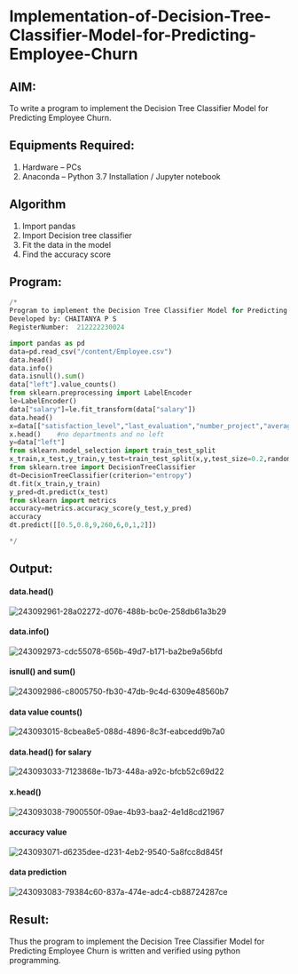# Implementation-of-Decision-Tree-Classifier-Model-for-Predicting-Employee-Churn

## AIM:
To write a program to implement the Decision Tree Classifier Model for Predicting Employee Churn.

## Equipments Required:
1. Hardware – PCs
2. Anaconda – Python 3.7 Installation / Jupyter notebook

## Algorithm
1. Import pandas
2. Import Decision tree classifier
3. Fit the data in the model
4. Find the accuracy score

## Program:
```python
/*
Program to implement the Decision Tree Classifier Model for Predicting Employee Churn.
Developed by: CHAITANYA P S
RegisterNumber:  212222230024

import pandas as pd
data=pd.read_csv("/content/Employee.csv")
data.head()
data.info()
data.isnull().sum()
data["left"].value_counts()
from sklearn.preprocessing import LabelEncoder
le=LabelEncoder()
data["salary"]=le.fit_transform(data["salary"])
data.head()
x=data[["satisfaction_level","last_evaluation","number_project","average_montly_hours","time_spend_company","Work_accident","promotion_last_5years","salary"]]
x.head()    #no departments and no left
y=data["left"]
from sklearn.model_selection import train_test_split
x_train,x_test,y_train,y_test=train_test_split(x,y,test_size=0.2,random_state=100)
from sklearn.tree import DecisionTreeClassifier
dt=DecisionTreeClassifier(criterion="entropy")
dt.fit(x_train,y_train)
y_pred=dt.predict(x_test)
from sklearn import metrics
accuracy=metrics.accuracy_score(y_test,y_pred)
accuracy
dt.predict([[0.5,0.8,9,260,6,0,1,2]])

*/
```

## Output:
#### data.head()
![243092961-28a02272-d076-488b-bc0e-258db61a3b29](https://github.com/chaitanya18c/Implementation-of-Decision-Tree-Classifier-Model-for-Predicting-Employee-Churn/assets/119392724/78f58db8-5195-42d7-8e28-d2ebcc641756)

#### data.info()
![243092973-cdc55078-656b-49d7-b171-ba2be9a56bfd](https://github.com/chaitanya18c/Implementation-of-Decision-Tree-Classifier-Model-for-Predicting-Employee-Churn/assets/119392724/d41cd9e6-7622-4dce-8626-30f6e002bdac)

#### isnull() and sum()
![243092986-c8005750-fb30-47db-9c4d-6309e48560b7](https://github.com/chaitanya18c/Implementation-of-Decision-Tree-Classifier-Model-for-Predicting-Employee-Churn/assets/119392724/96c57b61-8053-4919-a872-36986a1caf71)

#### data value counts()
![243093015-8cbea8e5-088d-4896-8c3f-eabcedd9b7a0](https://github.com/chaitanya18c/Implementation-of-Decision-Tree-Classifier-Model-for-Predicting-Employee-Churn/assets/119392724/7e5941dc-1280-4a44-9451-22191c1ab2ee)

#### data.head() for salary
![243093033-7123868e-1b73-448a-a92c-bfcb52c69d22](https://github.com/chaitanya18c/Implementation-of-Decision-Tree-Classifier-Model-for-Predicting-Employee-Churn/assets/119392724/5b7f1f01-4da3-42a1-84ea-83725bd10f13)

#### x.head()
![243093038-7900550f-09ae-4b93-baa2-4e1d8cd21967](https://github.com/chaitanya18c/Implementation-of-Decision-Tree-Classifier-Model-for-Predicting-Employee-Churn/assets/119392724/352f4a5f-7bd0-4499-8ea4-d67db545b7d4)

#### accuracy value
![243093071-d6235dee-d231-4eb2-9540-5a8fcc8d845f](https://github.com/chaitanya18c/Implementation-of-Decision-Tree-Classifier-Model-for-Predicting-Employee-Churn/assets/119392724/54d7f043-1020-4fcf-8697-2818ee5968a0)

#### data prediction
![243093083-79384c60-837a-474e-adc4-cb88724287ce](https://github.com/chaitanya18c/Implementation-of-Decision-Tree-Classifier-Model-for-Predicting-Employee-Churn/assets/119392724/6bbb5243-94b9-444d-9722-47c6364b2677)


## Result:
Thus the program to implement the  Decision Tree Classifier Model for Predicting Employee Churn is written and verified using python programming.
